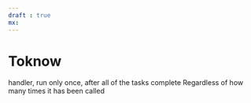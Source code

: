 ```yaml
---
draft : true
mx:  
---
```


# Toknow  
handler, run only once, after all of the tasks complete Regardless of how many times it has been called


